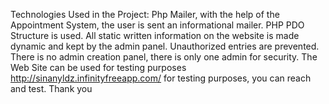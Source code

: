 Technologies Used in the Project: Php Mailer, with the help of the Appointment System, the user is sent an informational mailer.
PHP PDO Structure is used. All static written information on the website is made dynamic and kept by the admin panel. Unauthorized entries are prevented. There is no admin creation panel, there is only one admin for security. The Web Site can be used for testing purposes http://sinanyldz.infinityfreeapp.com/ for testing purposes, you can reach and test. Thank you

